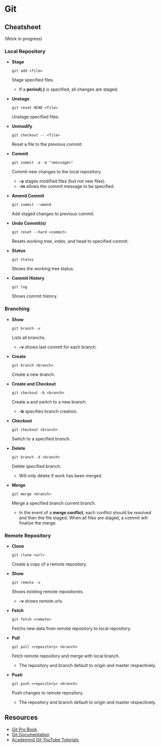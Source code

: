 # Git

## Cheatsheet

(Work in progress)

### Local Repository

* **Stage**

  `git add <file>`

  Stage specified files.
  * If a **period(.)** is specified, all changes are staged.

* **Unstage**

  `git reset HEAD <file>`

  Unstage specified files.

* **Unmodify**

  `git checkout -- <file>`

  Reset a file to the previous commit.

* **Commit**

  `git commit -a -m "<message>"`

  Commit new changes to the local repository.
  * **-a** stages modified files (but not new files).
  * **-m** allows the commit message to be specified.

* **Amend Commit**

  `git commit --amend`

  Add staged changes to previous commit.

* **Undo Commit(s)**

  `git reset --hard <commit>`

  Resets working tree, index, and head to specified commit.

* **Status**

  `git status`

  Shows the working tree status.

* **Commit History**

  `git log`

  Shows commit history.

### Branching

* **Show**

  `git branch -v`

  Lists all branchs.
  * **-v** shows last commit for each branch.

* **Create**

  `git branch <branch>`

  Create a new branch.

* **Create and Checkout**

  `git checkout -b <branch>`

  Create a and switch to a new branch.
  * **-b** specifies branch creation.

* **Checkout**

  `git checkout <branch>`

  Swtich to a specified branch.

* **Delete**

  `git branch -d <branch>`

  Delete specified branch.
  * Will only delete if work has been merged.

* **Merge**

  `git merge <branch>`

  Merge a specified branch current branch.
  * In the event of a **merge conflict**, each conflict should be resolved and then the file staged. When all files are staged, a commit will finalize the merge.

### Remote Repository

* **Clone**

  `git clone <url>`

  Create a copy of a remote repository.

* **Show**

  `git remote -v`

  Shows existing remote repositories.
  * **-v** shows remote urls.

* **Fetch**

  `git fetch <remote>`

  Fetchs new data from remote repository to local repository.

* **Pull**

  `git pull <repository> <branch>`

  Fetch remote repository and merge with local branch.
  * The repository and branch default to origin and master respectively.

* **Push**

  `git push <repository> <branch>`

  Push changes to remote repository.
  * The repository and branch default to origin and master respectively.

## Resources
* [Git Pro Book](https://git-scm.com/book/en/v2)
* [Git Documentation](https://git-scm.com/docs)
* [Academind Git YouTube Tutorials](https://www.youtube.com/watch?v=_OZVJpLHUaI&list=PL55RiY5tL51poFMpbva1IqfO-pylwSNsN)